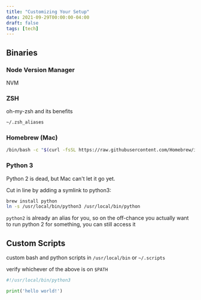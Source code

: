 ```yaml
---
title: "Customizing Your Setup"
date: 2021-09-29T00:00:00-04:00
draft: false
tags: [tech]
---
```


## Binaries

### Node Version Manager

NVM

### ZSH

oh-my-zsh and its benefits

```sh
~/.zsh_aliases
```

### Homebrew (Mac)

```sh
/bin/bash -c "$(curl -fsSL https://raw.githubusercontent.com/Homebrew/install/master/install.sh)"
```

### Python 3

Python 2 is dead, but Mac can't let it go yet.

Cut in line by adding a symlink to python3:

```sh
brew install python
ln -s /usr/local/bin/python3 /usr/local/bin/python
```

`python2` is already an alias for you, so on the off-chance you actually want to run python 2 for something, you can still access it

## Custom Scripts

custom bash and python scripts in `/usr/local/bin` or `~/.scripts`

verify whichever of the above is on `$PATH`

```py
#!/usr/local/bin/python3

print('hello world!')
```

